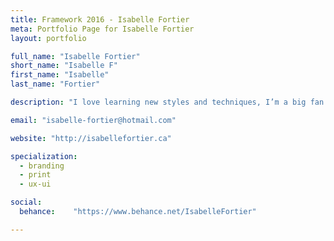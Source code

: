 ```yaml
---
title: Framework 2016 - Isabelle Fortier
meta: Portfolio Page for Isabelle Fortier
layout: portfolio

full_name: "Isabelle Fortier"
short_name: "Isabelle F"
first_name: "Isabelle"
last_name: "Fortier"

description: "I love learning new styles and techniques, I’m a big fan of keyboard shortcuts, and my brother says I have a great sense of humour."

email: "isabelle-fortier@hotmail.com"

website: "http://isabellefortier.ca"

specialization:
  - branding
  - print
  - ux-ui

social:
  behance:    "https://www.behance.net/IsabelleFortier"

---
```

